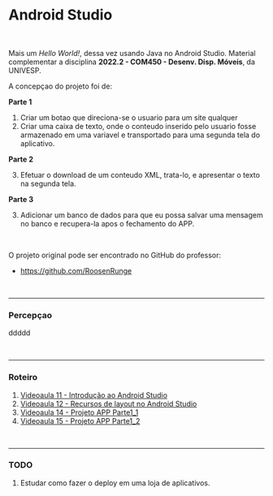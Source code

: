 # Android Studio

<br>

Mais um *Hello World!*, dessa vez usando Java no Android Studio. Material complementar a
disciplina **2022.2 - COM450 - Desenv. Disp. Móveis**, da UNIVESP.

A concepçao do projeto foi de:

**Parte 1**

1. Criar um botao que direciona-se o usuario para um site qualquer
2. Criar uma caixa de texto, onde o conteudo inserido pelo usuario fosse armazenado em uma variavel
   e transportado para uma segunda tela do aplicativo.

**Parte 2**

3. Efetuar o download de um conteudo XML, trata-lo, e apresentar o texto na segunda tela.


**Parte 3**

3. Adicionar um banco de dados para que eu possa salvar uma mensagem no banco e recupera-la apos o fechamento do APP.

<br>

O projeto original pode ser encontrado no GitHub do professor:
- https://github.com/RoosenRunge

<br>

----

### Percepçao

ddddd

<br>

----

### Roteiro

1. [Videoaula 11 - Introdução ao Android Studio](https://www.youtube.com/watch?v=90jZIi5xmJA)
2. [Videoaula 12 - Recursos de layout no Android Studio](https://www.youtube.com/watch?v=eG2AmaiueB0)
3. [Videoaula 14 - Projeto APP Parte1_1](https://www.youtube.com/watch?v=-AKN2X3cHbk)
4. [Videoaula 15 - Projeto APP Parte1_2](https://www.youtube.com/watch?v=w-OYQAdX5lQ)

<br>

----

### TODO

1. Estudar como fazer o deploy em uma loja de aplicativos.
